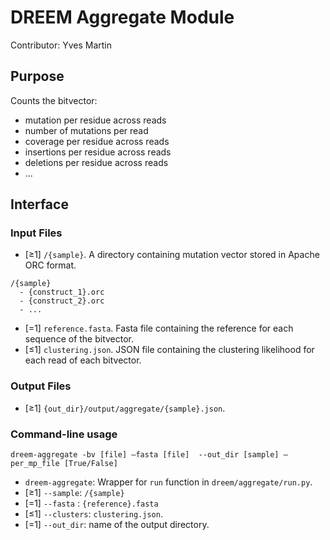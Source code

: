 # DREEM Aggregate Module
Contributor: Yves Martin

## Purpose
Counts the bitvector: 
- mutation per residue across reads
- number of mutations per read
- coverage per residue across reads
- insertions per residue across reads
- deletions per residue across reads
- ...

## Interface

### Input Files
- [≥1] `/{sample}`. A directory containing mutation vector stored in Apache ORC format.
```
/{sample}
  - {construct_1}.orc
  - {construct_2}.orc
  - ...
```
- [=1] `reference.fasta`. Fasta file containing the reference for each sequence of the bitvector. 
- [≤1] `clustering.json`. JSON file containing the clustering likelihood for each read of each bitvector.

### Output Files
- [≥1] ```{out_dir}/output/aggregate/{sample}.json```.

### Command-line usage

```dreem-aggregate -bv [file] —fasta [file]  --out_dir [sample] —per_mp_file [True/False]```

- ```dreem-aggregate```: Wrapper for ```run``` function in ```dreem/aggregate/run.py```. 
- [≥1] `--sample`: `/{sample}`
- [=1] `--fasta` : ```{reference}.fasta```
- [≤1] `--clusters`: `clustering.json`.
- [=1] `--out_dir`: name of the output directory.

